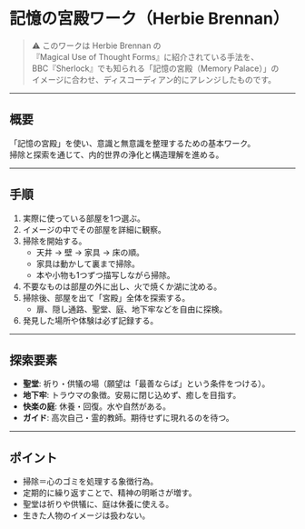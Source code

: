 # 記憶の宮殿ワーク（Herbie Brennan）

> ⚠️ このワークは Herbie Brennan の  
> 『Magical Use of Thought Forms』に紹介されている手法を、  
> BBC『Sherlock』でも知られる「記憶の宮殿（Memory Palace）」の  
> イメージに合わせ、ディスコーディアン的にアレンジしたものです。

---

## 概要
「記憶の宮殿」を使い、意識と無意識を整理するための基本ワーク。  
掃除と探索を通じて、内的世界の浄化と構造理解を進める。

---

## 手順
1. 実際に使っている部屋を1つ選ぶ。  
2. イメージの中でその部屋を詳細に観察。  
3. 掃除を開始する。  
   - 天井 → 壁 → 家具 → 床の順。  
   - 家具は動かして裏まで掃除。  
   - 本や小物も1つずつ描写しながら掃除。  
4. 不要なものは部屋の外に出し、火で焼くか湖に沈める。  
5. 掃除後、部屋を出て「宮殿」全体を探索する。  
   - 扉、隠し通路、聖堂、庭、地下牢などを自由に探検。  
6. 発見した場所や体験は必ず記録する。  

---

## 探索要素
- **聖堂**: 祈り・供犠の場（願望は「最善ならば」という条件をつける）。  
- **地下牢**: トラウマの象徴。安易に閉じ込めず、癒しを目指す。  
- **快楽の庭**: 休養・回復。水や自然がある。  
- **ガイド**: 高次自己・霊的教師。期待せずに現れるのを待つ。  

---

## ポイント
- 掃除＝心のゴミを処理する象徴行為。  
- 定期的に繰り返すことで、精神の明晰さが増す。  
- 聖堂は祈りや供犠に、庭は休養に使える。  
- 生きた人物のイメージは扱わない。  
